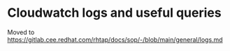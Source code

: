 # Cloudwatch logs and useful queries

Moved to https://gitlab.cee.redhat.com/rhtap/docs/sop/-/blob/main/general/logs.md
